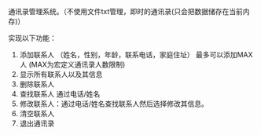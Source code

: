 通讯录管理系统。（不使用文件txt管理，即时的通讯录(只会把数据储存在当前内存)）

实现以下功能：
1. 添加联系人 （姓名，性别，年龄，联系电话，家庭住址） 最多可以添加MAX人 (MAX为宏定义通讯录人数限制)
2. 显示所有联系人以及其信息
3. 删除联系人
4. 查找联系人 通过电话/姓名
5. 修改联系人：通过电话/姓名查找联系人然后选择修改其信息。
6. 清空联系人
7. 退出通讯录
